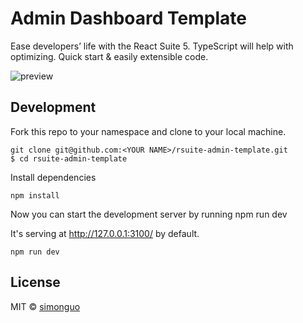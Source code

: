 # Admin Dashboard Template

Ease developers’ life with the React Suite 5. TypeScript will help with optimizing. Quick start & easily extensible code.

![preview](./preview-1.png)



## Development

Fork this repo to your namespace and clone to your local machine.

```
git clone git@github.com:<YOUR NAME>/rsuite-admin-template.git
$ cd rsuite-admin-template
```

Install dependencies

```
npm install
```

Now you can start the development server by running npm run dev

It's serving at http://127.0.0.1:3100/ by default.

```
npm run dev
```

## License

MIT © [simonguo](https://github.com/simonguo)
